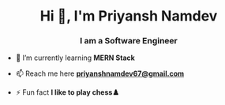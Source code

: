 <h1 align="center">Hi 👋, I'm Priyansh Namdev</h1>
<h3 align="center">I am a Software Engineer</h3>

- 🌱 I’m currently learning **MERN Stack**

- 📫 Reach me here **priyanshnamdev67@gmail.com**

- ⚡ Fun fact **I like to play chess♟️**

<p align="left">
</p>
